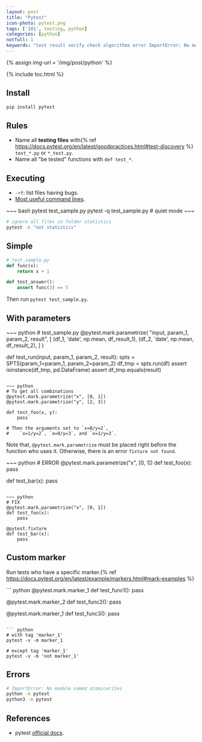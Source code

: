```yaml
---
layout: post
title: "Pytest"
icon-photo: pytest.png
tags: ['101', testing, python]
categories: [python]
notfull: 1
keywords: "test result verify check algorithms error ImportError: No module named atomicwrites fixture not found"
---
```


{% assign img-url = '/img/post/python' %}

{% include toc.html %}

## Install

~~~ bash
pip install pytest
~~~

## Rules

- Name all **testing files** with{% ref https://docs.pytest.org/en/latest/goodpractices.html#test-discovery %} `test_*.py` or `*_test.py`.
- Name all "be tested" functions with `def test_*`.

## Executing

- `-rf`: list files having bugs.
- [Most useful command lines](https://docs.pytest.org/en/reorganize-docs/new-docs/user/commandlineuseful.html).

<div class="flex-50" markdown="1">
~~~ bash
pytest test_sample.py
pytest -q test_sample.py # quiet mode
~~~

``` bash
# ignore all files in folder statistics
pytest -k "not statistics"
```
</div>

## Simple

~~~ python
# test_sample.py
def func(x):
    return x + 1

def test_answer():
    assert func(3) == 5
~~~

Then run `pytest test_sample.py`.

## With parameters

<div class="flex-50" markdown="1">
~~~ python
# test_sample.py
@pytest.mark.parametrize(
    "input, param_1, param_2, result",
    [
        (df_1, 'date', np.mean, df_result_1),
        (df_2, 'date', np.mean, df_result_2),
    ]
)

def test_run(input, param_1, param_2, result):
    spts = SPTS(param_1=param_1, param_2=param_2)
    df_tmp = spts.run(df)
    assert isinstance(df_tmp, pd.DataFrame)
    assert df_tmp.equals(result)
~~~

~~~ python
# To get all combinations
@pytest.mark.parametrize("x", [0, 1])
@pytest.mark.parametrize("y", [2, 3])

def test_foo(x, y):
    pass

# Then the arguments set to `x=0/y=2`,
#    `x=1/y=2`, `x=0/y=3`, and `x=1/y=3`.
~~~
</div>

Note that, `@pytest.mark.parametrize` must be placed right before the function who uses it. Otherwise, there is an error `fixture not found`.

<div class="flex-50" markdown="1">
~~~ python
# ERROR
@pytest.mark.parametrize("x", [0, 1])
def test_foo(x):
    pass

def test_bar(x):
    pass
~~~

~~~ python
# FIX
@pytest.mark.parametrize("x", [0, 1])
def test_foo(x):
    pass

@pytest.fixture
def test_bar(x):
    pass
~~~
</div>

## Custom marker

Run tests who have a specific marker.{% ref https://docs.pytest.org/en/latest/example/markers.html#mark-examples %}

<div class="flex-50" markdown='1'>
``` python
@pytest.mark.marker_1
def test_func1():
    pass

@pytest.mark.marker_2
def test_func2():
    pass

@pytest.mark.marker_1
def test_func3():
    pass
```

``` python
# with tag 'marker_1'
pytest -v -m marker_1

# except tag 'marker_1'
pytest -v -m 'not marker_1'
```
</div>


## Errors

~~~ bash
# ImportError: No module named atomicwrites
python -m pytest
python3 -m pytest
~~~

## References

- pytest [official docs](https://docs.pytest.org/en/latest/contents.html).